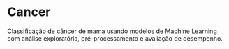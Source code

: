 # Cancer
Classificação de câncer de mama usando modelos de Machine Learning com análise exploratória, pré-processamento e avaliação de desempenho.
